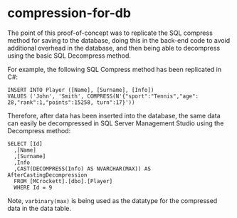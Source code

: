 # compression-for-db
The point of this proof-of-concept was to replicate the SQL compress method for saving to the database, doing this in the back-end
code to avoid additional overhead in the database, and then being able to decompress using the basic SQL Decompress method.

For example, the following SQL Compress method has been replicated in C#:
```
INSERT INTO Player ([Name], [Surname], [Info])     
VALUES ('John', 'Smith', COMPRESS(N'{"sport":"Tennis","age": 28,"rank":1,"points":15258, turn":17}'))
```
Therefore, after data has been inserted into the database, the same data can easily be decompressed in SQL Server Management Studio
using the Decompress method:
```
SELECT [Id]
  ,[Name]
  ,[Surname]
  ,Info
  ,CAST(DECOMPRESS(Info) AS NVARCHAR(MAX)) AS  AfterCastingDecompression
  FROM [MCrockett].[dbo].[Player]
  WHERE Id = 9
```
Note, `varbinary(max)` is being used as the datatype for the compressed data in the data table.
